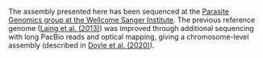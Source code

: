 [//]: # (Created by ./bin/manage_files.pl from ./species/Haemonchus_contortus/PRJEB506/Haemonchus_contortus_PRJEB506.assembly.html on Thu Jun 11 13:44:17 2020)
The assembly presented here has been sequenced at the [Parasite Genomics group at the Wellcome Sanger Institute](http://www.sanger.ac.uk/research/projects/parasitegenomics/). The previous reference genome ([Laing et al. (2013)](https://ncbi.nlm.nih.gov/pubmed/23985316)) was improved through additional sequencing with long PacBio reads and optical mapping, giving a chromosome-level assembly (described in [Doyle et al. (2020)](https://pubmed.ncbi.nlm.nih.gov/33168940/)).
